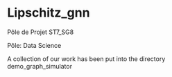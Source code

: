 # Lipschitz_gnn

Pôle de Projet ST7_SG8

Pôle: Data Science

A collection of our work has been put into the directory demo_graph_simulator



